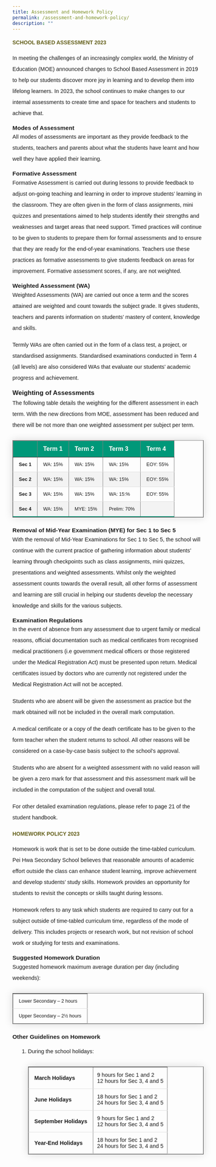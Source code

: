 ```yaml
---
title: Assessment and Homework Policy
permalink: /assessment-and-homework-policy/
description: ""
---
```

<h4 style="color:#635f1a;font-family:sans-serif;font-weight:bold;">SCHOOL BASED ASSESSMENT 2023</h4>

<p style="font-size:14.5px; line-height:2;margin-top:15px;font-family:sans-serif;">In meeting the challenges of an increasingly complex world, the Ministry of Education (MOE) announced changes to School Based Assessment in 2019 to help our students discover more joy in learning and to develop them into lifelong learners. In 2023, the school continues to make changes to our internal assessments to create time and space for teachers and students to achieve that.</p>

<p style="margin-top:15px;font-size:15.5px;"><strong style="font-family:sans-serif;">Modes of Assessment</strong></p>

<p style="font-size:14.5px; line-height:2;margin:-15px 0 13px 0px;font-family:sans-serif;">All modes of assessments are important as they provide feedback to the students, teachers and parents about what the students have learnt and how well they have applied their learning.</p>

<p style="margin-top:15px;font-size:15.5px;"><strong style="font-family:sans-serif;">Formative Assessment</strong></p>

<p style="font-size:14.5px; line-height:2;margin:-15px 0 13px 0px;font-family:sans-serif;">Formative Assessment is carried out during lessons to provide feedback to adjust on-going teaching and learning in order to improve students’ learning in the classroom. They are often given in the form of class assignments, mini quizzes and presentations aimed to help students identify their strengths and weaknesses and target areas that need support. Timed practices will continue to be given to students to prepare them for formal assessments and to ensure that they are ready for the end-of-year examinations. Teachers use these practices as formative assessments to give students feedback on areas for improvement. Formative assessment scores, if any, are not weighted.</p>

<p style="margin-top:15.5px;font-size:15.5px;"><strong style="font-family:sans-serif;">Weighted Assessment (WA)</strong></p>

<p style="font-size:14.5px; line-height:2;margin:-15px 0 13px 0px;font-family:sans-serif;">Weighted Assessments (WA) are carried out once a term and the scores attained are weighted and count towards the subject grade. It gives students, teachers and parents information on students’ mastery of content, knowledge and skills.</p>

<p style="margin-top:15px;font-size:14.5px; line-height:2;font-family:sans-serif;">Termly WAs are often carried out in the form of a class test, a project, or standardised assignments. Standardised examinations conducted in Term 4 (all levels) are also considered WAs that evaluate our students’ academic progress and achievement.</p>

<p style="margin-top:15.5px;font-size:17px;"><strong style="font-family:sans-serif;">Weighting of Assessments</strong></p>

<p style="font-size:14.5px; line-height:2;margin:-15px 0 13px 0px;font-family:sans-serif;">The following table details the weighting for the different assessment in each term. With the new directions from MOE, assessment has been reduced and there will be not more than one weighted assessment per subject per term.</p>


<table border="1" style="border-collapse: collapse;margin: 25px 0;font-size: 0.9em;font-family: sans-serif;min-width: 400px; box-shadow: 0 0 20px rgba(0, 0, 0, 0.15);">
	
<thead style="background-color: #009879; font-weight: bold; font-size: 16px;">
		<tr>
			<td style="text-align:left;color:white;padding:12px 15px;font-family:sans-serif;">&nbsp;</td>
			<td style="text-align:left;color:white;padding:12px 15px;font-family:sans-serif;">Term 1</td>
			<td style="text-align:left;color:white;padding:12px 15px;font-family:sans-serif;">Term 2</td>
			<td style="text-align:left;color:white;padding:12px 15px;font-family:sans-serif;">Term 3</td>
			<td style="text-align:left;color:white;padding:12px 15px;font-family:sans-serif;">Term 4</td>
		</tr>
	</thead>

	
<tbody>
<tr style="border-bottom: 1px solid #dddddd;">
<td style="padding: 12px 15px;font-family:sans-serif;"><strong style="font-family:sans-serif;">Sec 1</strong></td>
<td style="padding: 12px 15px;font-family:sans-serif;">WA: 15%</td>
<td style="padding: 12px 15px;font-family:sans-serif;">WA: 15%</td>
<td style="padding: 12px 15px;font-family:sans-serif;">WA: 15%</td>
<td style="padding: 12px 15px;font-family:sans-serif;">EOY: 55%</td>
</tr>
	
<tr style="background-color: #f3f3f3;border-bottom: 1px solid #dddddd;">
<td style="padding: 12px 15px;font-family:Tahoma;"><strong style="font-family:sans-serif;">Sec 2</strong></td>
<td style="padding: 12px 15px;font-family:sans-serif;">WA: 15%</td>
<td style="padding: 12px 15px;font-family:sans-serif;">WA: 15%</td>
<td style="padding: 12px 15px;font-family:sans-serif;">WA: 15%</td>
<td style="padding: 12px 15px;font-family:sans-serif;">EOY: 55%</td>
</tr>
															
<tr style="border-bottom: 1px solid #dddddd;">
<td style="padding: 12px 15px;font-family:sans-serif;"><strong style="font-family:sans-serif;">Sec 3</strong></td>
<td style="padding: 12px 15px;font-family:sans-serif;">WA: 15%</td>
<td style="padding: 12px 15px;font-family:sans-serif;">WA: 15%</td>
<td style="padding: 12px 15px;font-family:sans-serif;">WA: 15:%</td>
<td style="padding: 12px 15px;font-family:sans-serif;">EOY: 55%</td>
</tr>
															
<tr style="border-bottom: 2px solid #009879;     background-color: #f3f3f3;">
<td style="padding: 12px 15px;font-family:sans-serif;"><strong style="font-family:sans-serif;">Sec 4</strong></td>
<td style="padding: 12px 15px;font-family:sans-serif;">WA: 15%</td>
<td style="padding: 12px 15px;font-family:sans-serif;">MYE: 15%</td>
<td style="padding: 12px 15px;font-family:sans-serif;">Prelim: 70%</td>
<td style="padding: 12px 15px;font-family:sans-serif;">&nbsp;</td>
</tr>
	
</tbody>
</table>

<p style="margin-top:15px;font-size:15.5px;"><strong style="font-family:sans-serif;">Removal of Mid-Year Examination (MYE) for Sec 1 to Sec 5</strong></p>

<p style="font-size:14.5px; line-height:2;margin:-15px 0 13px 0px;font-family:sans-serif;">With the removal of Mid-Year Examinations for Sec 1 to Sec 5, the school will continue with the current practice of gathering information about students’ learning through checkpoints such as class assignments, mini quizzes, presentations and weighted assessments. Whilst only the weighted assessment counts towards the overall result, all other forms of assessment and learning are still crucial in helping our students develop the necessary knowledge and skills for the various subjects.</p>

<p style="margin-top:15px;font-size:15.5px;"><strong style="font-family:sans-serif;">Examination Regulations </strong></p>

<p style="font-size:14.5px; line-height:2;margin:-15px 0 13px 0px;font-family:sans-serif;">In the event of absence from any assessment due to urgent family or medical reasons, official documentation such as medical certificates from recognised medical practitioners (i.e government medical officers or those registered under the Medical Registration Act) must be presented upon return. Medical certificates issued by doctors who are currently not registered under the Medical Registration Act will not be accepted. </p>

<p style="font-size:14.5px; line-height:2;margin-top:15px;font-family:sans-serif;">Students who are absent will be given the assessment as practice but the mark obtained will not be included in the overall mark computation.</p>

<p style="margin-top:15px;font-size:14.5px; line-height:2;font-family:sans-serif;">A medical certificate or a copy of the death certificate has to be given to the form teacher when the student returns to school. All other reasons will be considered on a case-by-case basis subject to the school’s approval.</p>

<p style="margin-top:15px;font-size:14.5px; line-height:2;font-family:sans-serif;">Students who are absent for a weighted assessment with no valid reason will be given a zero mark for that assessment and this assessment mark will be included in the computation of the subject and overall total. </p>

<p style="margin-top:15px;font-size:14.5px; line-height:2;font-family:sans-serif;">For other detailed examination regulations, please refer to page 21 of the student handbook.</p>

<h4 style="color:#635f1a;font-family:sans-serif;font-weight:bold;">HOMEWORK POLICY 2023</h4>

<p style="font-size:14.5px; line-height:2;margin-top:15px;font-family:sans-serif;">Homework is work that is set to be done outside the time-tabled curriculum. Pei Hwa Secondary School believes that reasonable amounts of academic effort outside the class can enhance student learning, improve achievement and develop students’ study skills. Homework provides an opportunity for students to revisit the concepts or skills taught during lessons.</p>

<p style="margin-top:15px;font-size:14.5px; line-height:2;font-family:sans-serif;">Homework refers to any task which students are required to carry out for a subject outside of time-tabled curriculum time, regardless of the mode of delivery. This includes projects or research work, but not revision of school work or studying for tests and examinations.</p>

<p style="margin-top:15px;font-size:15.5px;"><strong style="font-family:sans-serif;">Suggested Homework Duration</strong></p>

<p style="font-size:14.5px; line-height:2;margin:-15px 0 13px 0px;font-family:sans-serif;">Suggested homework maximum average duration per day (including weekends):</p>

<table border="1" style="border-collapse: collapse;margin: 25px 0;font-size: 0.9em;font-family: sans-serif;min-width: 400px; box-shadow: 0 0 20px rgba(0, 0, 0, 0.15);">

<tbody>
<tr style="border-bottom: 1px solid #dddddd;">
<td style="padding: 12px 15px;font-family:sans-serif;">Lower Secondary&nbsp;– 2&nbsp;hours</td>
</tr>
															
<tr style="border-bottom: 1px solid #dddddd;">
<td style="padding: 12px 15px;font-family:sans-serif;">Upper Secondary&nbsp;– 2½ hours</td>
</tr>
	
</tbody>
</table>

<p style="margin-top:15px;font-size:15.5px;"><strong style="font-family:sans-serif;">Other Guidelines on Homework</strong></p>
<ol style="margin-top:5px;">
<li aria-level="1" style="font-size:14.5px; line-height:2;margin-left:17px;font-family:sans-serif;">During the school holidays:

<table border="1" style="border-collapse: collapse;margin: 25px 0;font-size: 0.9em;font-family: sans-serif;min-width: 400px; box-shadow: 0 0 20px rgba(0, 0, 0, 0.15);">
	
<tbody>
<tr style="border-bottom: 1px solid #dddddd;">
<td style="padding: 20px 15px; font-size:14.5px; font-family:sans-serif;"><strong style="font-family:sans-serif;">March Holidays</strong></td>
<td style="padding: 6px 10px;font-size:14.5px;font-family:sans-serif;">9 hours for Sec 1 and 2 <br>12 hours for Sec 3, 4 and 5</td>
</tr>
	
<tr style="border-bottom: 1px solid #dddddd;">
<td style="padding: 20px 15px;font-size:14.5px;font-family:sans-serif;"><strong style="font-family:sans-serif;">June Holidays</strong></td>
<td style="padding: 6px 10px;font-size:14.5px;font-family:sans-serif;">18 hours for Sec 1 and 2 <br>24 hours for Sec 3, 4 and 5</td>
</tr>
	
<tr style="border-bottom: 1px solid #dddddd;">
<td style="padding: 20px 15px;font-size:14.5px;font-family:sans-serif;"><strong style="font-family:sans-serif;">September Holidays</strong></td>
<td style="padding: 6px 10px;font-size:14.5px;font-family:sans-serif;">9 hours for Sec 1 and 2 <br>12 hours for Sec 3, 4 and 5</td>
</tr>

<tr style="border-bottom: 1px solid #dddddd;">
<td style="padding: 20px 15px;font-size:14.5px;font-family:sans-serif;"><strong style="font-family:sans-serif;">Year-End Holidays</strong></td>
<td style="padding: 6px 10px;font-size:14.5px;font-family:sans-serif;">18 hours for Sec 1 and 2 <br>24 hours for Sec 3, 4 and 5</td>
</tr>
	
</tbody>
</table>
</li>
</ol>